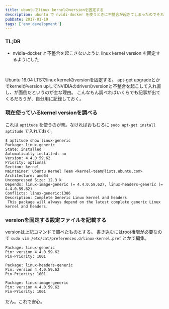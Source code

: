 ```yaml
---
title: ubuntuでlinux kernelのversionを固定する
description: ubuntu で nvidi-docker を使うときに不整合が起きてしまったのでそれを回避するために linux kernel version を固体するようにしたというブログ記事。。
pubDate: 2017-01-19
tags: ['env development']
---
```


### TL;DR
- nvidia-docker と不整合を起こさないように linux kernel version を固定するようにした
<br>

Ubuntu 16.04 LTSでlinux kernelのversionを固定する。
apt-get upgradeとかでkernelがversion upしてNVIDIAのdriverのversionと不整合を起こして入れ直し、が面倒だというのが主な理由。
こんなもん調べればいくらでも記事が出てくるだろうが、自分用に記録しておく。

### 現在使っているkernel versionを調べる
これは `aptitude` を使うのが楽。なければおもむろに `sudo apt-get install aptitude` で入れておく。

```
$ aptitude show linux-generic
Package: linux-generic
State: installed
Automatically installed: no
Version: 4.4.0.59.62
Priority: optional
Section: kernel
Maintainer: Ubuntu Kernel Team <kernel-team@lists.ubuntu.com>
Architecture: amd64
Uncompressed Size: 12.3 k
Depends: linux-image-generic (= 4.4.0.59.62), linux-headers-generic (= 4.4.0.59.62)
Conflicts: linux-generic:i386
Description: Complete Generic Linux kernel and headers
 This package will always depend on the latest complete generic Linux kernel and headers.
```


### versionを固定する設定ファイルを記載する
versionは上記コマンドで調べたものとする。
書き込むにはroot権限が必要なので `sudo vim /etc/cat/preferences.d/linux-kernel.pref` とかで編集。


```
Package: linux-generic
Pin: version 4.4.0.59.62
Pin-Priority: 1001

Package: linux-headers-generic
Pin: version 4.4.0.59.62
Pin-Priority: 1001

Package: linux-image-generic
Pin: version 4.4.0.59.62
Pin-Priority: 1001
```

だん。これで安心。
